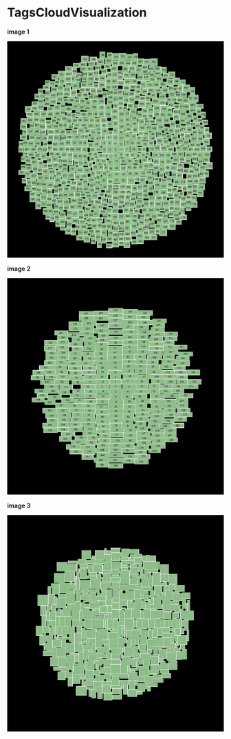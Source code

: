 # TagsCloudVisualization

**image 1**

![image1](.\images\1.png)

**image 2**

![image2](.\images\2.png)

**image 3**

![image3](.\images\3.png)